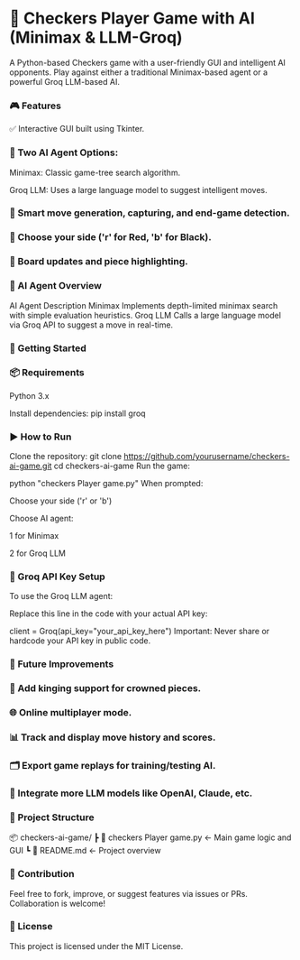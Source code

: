 
# 🧠 Checkers Player Game with AI (Minimax & LLM-Groq)
A Python-based Checkers game with a user-friendly GUI and intelligent AI opponents. Play against either a traditional Minimax-based agent or a powerful Groq LLM-based AI.

### 🎮 Features
 ✅ Interactive GUI built using Tkinter.

### 🤖 Two AI Agent Options:

Minimax: Classic game-tree search algorithm.

Groq LLM: Uses a large language model to suggest intelligent moves.

### 🧠 Smart move generation, capturing, and end-game detection.

### 👤 Choose your side ('r' for Red, 'b' for Black).

### 🎨 Board updates and piece highlighting.

### 🧠 AI Agent Overview
AI Agent	Description
Minimax	Implements depth-limited minimax search with simple evaluation heuristics.
Groq LLM	Calls a large language model via Groq API to suggest a move in real-time.

### 🚀 Getting Started
### 📦 Requirements
Python 3.x

Install dependencies:
pip install groq

### ▶️ How to Run
Clone the repository:
git clone https://github.com/yourusername/checkers-ai-game.git
cd checkers-ai-game
Run the game:

python "checkers Player game.py"
When prompted:

Choose your side ('r' or 'b')

Choose AI agent:

1 for Minimax

2 for Groq LLM

### 🔐 Groq API Key Setup
To use the Groq LLM agent:

Replace this line in the code with your actual API key:

client = Groq(api_key="your_api_key_here")
Important: Never share or hardcode your API key in public code.

### 🧪 Future Improvements
### 🎯 Add kinging support for crowned pieces.

### 🌐 Online multiplayer mode.

### 📊 Track and display move history and scores.

### 🗂 Export game replays for training/testing AI.

### 🧠 Integrate more LLM models like OpenAI, Claude, etc.

### 📁 Project Structure

📦 checkers-ai-game/
 ┣ 📜 checkers Player game.py   ← Main game logic and GUI
 ┗ 📜 README.md                  ← Project overview


### 🤝 Contribution
Feel free to fork, improve, or suggest features via issues or PRs. Collaboration is welcome!

### 📄 License
This project is licensed under the MIT License.


